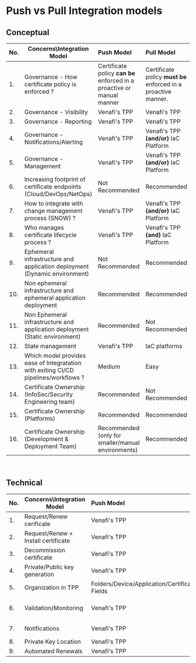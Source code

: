 # Push vs Pull Integration models

## Conceptual

|No. | Concerns\Integration Model     | Push Model     | Pull Model     |
| --------------- | --------------- |:-----------|:-----------------|
|1. |  Governance - How certificate policy is enforced ? | Certificate policy **can be** enforced in a proactive or manual manner | Certificate policy **must be** enforced in a proactive manner. |
|2. |  Governance - Visibility | Venafi's TPP | Venafi's TPP |
|3. |  Governance - Reporting | Venafi's TPP | Venafi's TPP |
|4. |  Governance - Notifications/Alerting | Venafi's TPP | Venafi's TPP **(and/or)** IaC Platform |
|5. |  Governance - Management | Venafi's TPP | Venafi's TPP **(and/or)** IaC Platform |
|6. |  Increasing footprint of certificate endpoints (Cloud/DevOps/NetOps) | Not Recommended | Recommended |
|7. |  How to integrate with change management process (SNOW) ? | Venafi's TPP | Venafi's TPP **(and/or)** IaC Platform |
|8. |  Who manages certificate lifecycle process ? | Venafi's TPP | Venafi's TPP **(and)** IaC Platform |
|9. |  Ephemeral infrastructure and application deployment (Dynamic environment) | Not Recommended | Recommended |
|10. |  Non ephemeral infrastructure and ephemeral application deployment | Recommended | Recommended |
|11. |  Non Ephemeral infrastructure and application deployment (Static environment) | Recommended | Not Recommended |
|12. |  State management | Venafi's TPP | IaC platforms |
|13. |  Which model provides ease of Integratation with exiting CI/CD pipelines/workflows ? | Medium | Easy |
|14. |  Certificate Ownership (InfoSec/Security Engineering team) | Recommended | Not Recommended | 
|15. |  Certificate Ownership (Platforms) | Recommended | Recommended |
|16. |  Certificate Ownership (Development & Deployment Team) | Recommended (only for smaller/manual environments) | Recommended | 

<br>

## Technical 

|No. | Concerns\Integration Model     | Push Model     | Pull Model     |
| --------------- | --------------- |:-----------|:-----------------|
|1. |  Request/Renew cerificate | Venafi's TPP | IaC platform |
|2. |  Request/Renew + Install certificate | Venafi's TPP | IaC platforms |
|3. |  Decommission certificate | Venafi's TPP | IaC platforms **(and)** Venafi's TPP |
|4. |  Private/Public key generation | Venafi's TPP | IaC platforms |
|5. |  Organization in TPP | Folders/Device/Application/Certificate/Custom Fields | Folders/Certificate/Custom Fields |
|6. |  Validation/Monitoring | Venafi's TPP | IaC platform **(and/or)** Venafi's TPP (certificate based) |
|7. |  Notifications | Venafi's TPP | IaC platform **(and/or)** Venafi's TPP |
|8. |  Private Key Location | Venafi's TPP | IaC platforms |
|9. |  Automated Renewals | Venafi's TPP | IaC platforms |

<br>



